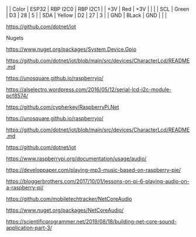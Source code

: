 ﻿
|     | Color   | ESP32 | RBP I2C0 | RBP I2C1 |
| +3V | Red     |  +3V  |          |          | 
| SCL | Green   |  D3   |     28   |     5    |
| SDA | Yellow  |  D2   |     27   |     3    |
| GND | BLack   |  GND  |          |          |


 

https://github.com/dotnet/iot

Nugets

https://www.nuget.org/packages/System.Device.Gpio

https://github.com/dotnet/iot/blob/main/src/devices/CharacterLcd/README.md

https://unosquare.github.io/raspberryio/

https://alselectro.wordpress.com/2016/05/12/serial-lcd-i2c-module-pcf8574/

https://github.com/cypherkey/RaspberryPi.Net

https://unosquare.github.io/raspberryio/

https://github.com/dotnet/iot/blob/main/src/devices/CharacterLcd/README.md

https://github.com/dotnet/iot

https://www.raspberrypi.org/documentation/usage/audio/

https://developpaper.com/playing-mp3-music-based-on-raspberry-pie/

https://bloggerbrothers.com/2017/10/01/lessons-on-pi-6-playing-audio-on-a-raspberry-pi/

https://github.com/mobiletechtracker/NetCoreAudio

https://www.nuget.org/packages/NetCoreAudio/

https://scientificprogrammer.net/2019/08/18/building-net-core-sound-application-part-3/


